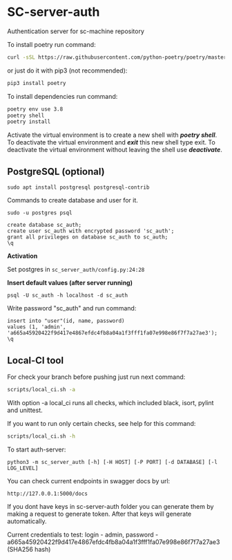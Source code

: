 # SC-server-auth
Authentication server for sc-machine repository

To install poetry run command:
```sh
curl -sSL https://raw.githubusercontent.com/python-poetry/poetry/master/get-poetry.py | python3 - 
```
or just do it with pip3 (not recommended):
```sh
pip3 install poetry
```

To install dependencies run command:
```sh
poetry env use 3.8
poetry shell
poetry install
```

Activate the virtual environment is to create a new shell with **_poetry shell_**. 
To deactivate the virtual environment and **_exit_** this new shell type exit. 
To deactivate the virtual environment without leaving the shell use **_deactivate_**.

## PostgreSQL (optional)

```shell
sudo apt install postgresql postgresql-contrib
```

Commands to create database and user for it.

```shell
sudo -u postgres psql
```

```postgresql
create database sc_auth;
create user sc_auth with encrypted password 'sc_auth';
grant all privileges on database sc_auth to sc_auth;
\q
```

**Activation**

Set postgres in `sc_server_auth/config.py:24:28`  <!--- temporally, config in progress -->

**Insert default values (after server running)**

```shell
psql -U sc_auth -h localhost -d sc_auth
```

Write password "sc_auth" and run command:

```postgresql
insert into "user"(id, name, password)
values (1, 'admin', 'a665a45920422f9d417e4867efdc4fb8a04a1f3fff1fa07e998e86f7f7a27ae3');
\q
```

## Local-CI tool

For check your branch before pushing just run next command:
```sh
scripts/local_ci.sh -a
```
With option -a local_ci runs all checks, which included black, isort, pylint and unittest. 

If you want to run only certain checks, see help for this command:

```sh
scripts/local_ci.sh -h
```

To start auth-server:
```
python3 -m sc_server_auth [-h] [-H HOST] [-P PORT] [-d DATABASE] [-l LOG_LEVEL]
```

You can check current endpoints in swagger docs by url:
```
http://127.0.0.1:5000/docs
```

If you dont have keys in sc-server-auth folder you can generate them by making a request to generate token. After that keys will generate automatically.

Current credentials to test: 
login - admin, password - a665a45920422f9d417e4867efdc4fb8a04a1f3fff1fa07e998e86f7f7a27ae3 (SHA256 hash)
